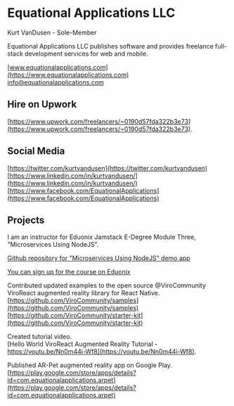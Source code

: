 # Equational Applications LLC
Kurt VanDusen - Sole-Member

Equational Applications LLC publishes software and provides freelance full-stack development services for web and mobile.  

[www.equationalapplications.com](https://www.equationalapplications.com)  
[info@equationalapplications.com](mailto:info@equationalapplications.com)

## Hire on Upwork
[https://www.upwork.com/freelancers/~0190d57fda322b3e73](https://www.upwork.com/freelancers/~0190d57fda322b3e73). 

## Social Media  
[https://twitter.com/kurtvandusen](https://twitter.com/kurtvandusen)  
[https://www.linkedin.com/in/kurtvandusen/](https://www.linkedin.com/in/kurtvandusen/)  
[https://www.facebook.com/EquationalApplications](https://www.facebook.com/EquationalApplications)  

## Projects  
I am an instructor for Eduonix Jamstack E-Degree Module Three, "Microservices Using NodeJS".

[Github repository for "Microservices Using NodeJS" demo app](https://github.com/equationalapplications/BirdSquawk-App)

[You can sign up for the course on Eduonix](https://www.eduonix.com/jamstack-development-edegree)

Contributed updated examples to the open source @ViroCommunity ViroReact augmented reality library for React Native.   
[https://github.com/ViroCommunity/samples](https://github.com/ViroCommunity/samples)  
[https://github.com/ViroCommunity/starter-kit](https://github.com/ViroCommunity/starter-kit)

Created tutorial video.  
[Hello World ViroReact Augmented Reality Tutorial - https://youtu.be/Nn0m44i-Wf8](https://youtu.be/Nn0m44i-Wf8). 

Published AR-Pet augmented reality app on Google Play.  
[https://play.google.com/store/apps/details?id=com.equationalapplications.arpet](https://play.google.com/store/apps/details?id=com.equationalapplications.arpet)
